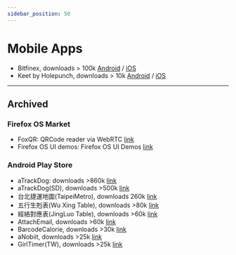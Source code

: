 ```yaml
---
sidebar_position: 50
---
```


# Mobile Apps

- Bitfinex, downloads > 100k [Android](https://play.google.com/store/apps/details?id=com.bitfinex.mobileapp) / [iOS](https://itunes.apple.com/us/app/bitfinex/id1436383182?ls=1&mt=8)
- Keet by Holepunch, downloads > 10k [Android](https://play.google.com/store/apps/details?id=io.keet.app) / [iOS](https://apps.apple.com/us/app/keet-by-holepunch/id6443880549)

----

## Archived

### Firefox OS Market

- FoxQR: QRCode reader via WebRTC [link](https://marketplace.firefox.com/app/qrcode-1/)
- Firefox OS UI demos: Firefox OS UI Demos [link](https://marketplace.firefox.com/app/ui-demos)

### Android Play Store

- aTrackDog: downloads >860k [link](https://play.google.com/store/apps/details?id=com.a0soft.gphone.aTrackDog)
- aTrackDog(SD), downloads >500k [link](https://play.google.com/store/apps/details?id=com.a0soft.gphone.aWatchDog)
- 台北捷運地圖(TaipeiMetro), downloads 260k [link](https://play.google.com/store/apps/details?id=com.gasolin.android.metro.taipei)
- 五行生剋表(Wu Xing Table), downloads >80k [link](https://play.google.com/store/apps/details?id=com.gasolin.android.wuxing)
- 經絡對應表(JingLuo Table), downloads >60k [link](https://play.google.com/store/apps/details?id=com.gasolin.android.jingluo)
- AttachEmail, downloads >60k [link](https://play.google.com/store/apps/details?id=com.gasolin.android.attachemail)
- BarcodeCalorie, downloads >30k [link](https://play.google.com/store/apps/details?id=com.gasolin.android.barcodecalorie)
- aNobiit, downloads >25k [link](https://play.google.com/store/apps/details?id=com.gasolin.android.anobiit)
- GirlTimer(TW), downloads >25k [link](https://play.google.com/store/apps/details?id=com.gasolin.android.TwGirlTimer)
